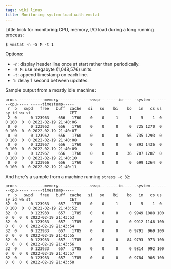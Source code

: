 ```yaml
---
tags: wiki linux
title: Monitoring system load with vmstat
---
```


Little trick for monitoring CPU, memory, I/O load during a long running process:

```shell
$ vmstat -n -S M -t 1
```

Options:

-   `-n`: display header line once at start rather than periodically.
-   `-S M`: use megabyte (1,048,576) units.
-   `-t`: append timestamp on each line.
-   `1`: delay 1 second between updates.

Sample output from a mostly idle machine:

```
procs -----------memory---------- ---swap-- -----io---- -system-- ------cpu----- -----timestamp-----
 r  b   swpd   free   buff  cache   si   so    bi    bo   in   cs us sy id wa st                 CET
 2  0      0 123963    656   1760    0    0     1     1    5    1  0  0 100  0  0 2022-02-19 21:40:06
 0  0      0 123962    656   1760    0    0     0     0  725 1270  0  0 100  0  0 2022-02-19 21:40:07
 0  0      0 123962    656   1760    0    0     0    56  735 1293  0  0 100  0  0 2022-02-19 21:40:08
 0  0      0 123967    656   1760    0    0     0     0  893 1436  0  0 100  0  0 2022-02-19 21:40:09
 0  0      0 123967    656   1760    0    0     0    36  707 1287  0  0 100  0  0 2022-02-19 21:40:10
 0  0      0 123966    656   1760    0    0     0     0  699 1264  0  0 100  0  0 2022-02-19 21:40:11
```

And here's a sample from a machine running `stress -c 32`:

```
procs -----------memory---------- ---swap-- -----io---- -system-- ------cpu----- -----timestamp-----
 r  b   swpd   free   buff  cache   si   so    bi    bo   in   cs us sy id wa st                 CET
32  0      0 123933    657   1785    0    0     1     1    5    1  0  0 100  0  0 2022-02-19 21:43:52
32  0      0 123933    657   1785    0    0     0     0 9949 1088 100  0  0  0  0 2022-02-19 21:43:53
32  0      0 123933    657   1785    0    0     0     0 9912 1146 100  0  0  0  0 2022-02-19 21:43:54
32  0      0 123933    657   1785    0    0     0     0 9791  969 100  0  0  0  0 2022-02-19 21:43:55
32  0      0 123933    657   1785    0    0     0    84 9793  973 100  0  0  0  0 2022-02-19 21:43:56
32  0      0 123933    657   1785    0    0     0     0 9814  992 100  0  0  0  0 2022-02-19 21:43:57
32  0      0 123933    657   1785    0    0     0     0 9784  905 100  0  0  0  0 2022-02-19 21:43:58
```
